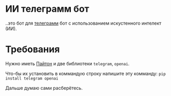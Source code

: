 # ИИ телеграмм бот
..это бот для [телеграмм](https://t.me) бот с использованием искустенного интелект (ИИ).

# Требования
Нужно иметь [Пайтон](https://python.org) и две библиотеки ```telegram```, ```openai```.

Что-бы их установить в коммандую строку напишите эту комманду: ```pip install telegram openai```

Дальше думаю сами расберётесь.
